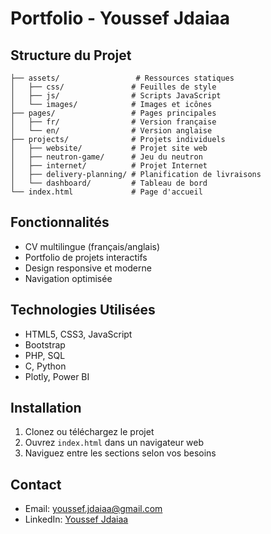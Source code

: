 
# Portfolio - Youssef Jdaiaa

## Structure du Projet

```
├── assets/                 # Ressources statiques
│   ├── css/               # Feuilles de style
│   ├── js/                # Scripts JavaScript
│   └── images/            # Images et icônes
├── pages/                 # Pages principales
│   ├── fr/                # Version française
│   └── en/                # Version anglaise
├── projects/              # Projets individuels
│   ├── website/           # Projet site web
│   ├── neutron-game/      # Jeu du neutron
│   ├── internet/          # Projet Internet
│   ├── delivery-planning/ # Planification de livraisons
│   └── dashboard/         # Tableau de bord
└── index.html             # Page d'accueil

```

## Fonctionnalités

- CV multilingue (français/anglais)
- Portfolio de projets interactifs
- Design responsive et moderne
- Navigation optimisée

## Technologies Utilisées

- HTML5, CSS3, JavaScript
- Bootstrap
- PHP, SQL
- C, Python
- Plotly, Power BI

## Installation

1. Clonez ou téléchargez le projet
2. Ouvrez `index.html` dans un navigateur web
3. Naviguez entre les sections selon vos besoins

## Contact

- Email: youssef.jdaiaa@gmail.com
- LinkedIn: [Youssef Jdaiaa](https://www.linkedin.com/in/youssef-jdaiaa-0640b7281/)
